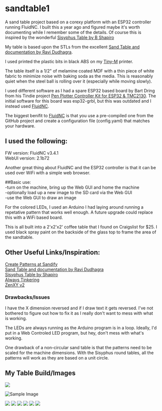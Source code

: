 # sandtable1
A sand table project based on a corexy platform with an ESP32 controller running FluidNC.  I built this a year ago and figured maybe it's worth documenting
while I remember some of the details. Of course this is inspired by the wonderful [Sisyphus Table by B Shapiro](http://www.sisyphus-industries.com)  

My table is based upon the STLs from the excellent [Sand Table and documentation by Ravi Dudhagra](https://github.com/rdudhagra/Sand-Table).

I used printed the plastic bits in black ABS on my [Tiny-M](https://github.com/mark-hoy/tiny-m-build/) printer.

The table itself is a 1/2" of melamine coated MDF with a thin piece of white fabric to minimize noise with baking soda as the media. 
This is reasonably quiet when the steel ball is rolling over it (especially while moving slowly).

I used different software as I had a spare ESP32 based board by Bart Dring from his Tindie project [Pen Plotter Controller Kit for ESP32 & TMC2130](https://www.tindie.com/products/33366583/pen-plotter-controller-for-esp32-tmc2130-v2/).
The initial software for this board was esp32-grbl, but this was outdated and I instead used [FluidNC](https://github.com/bdring/FluidNC). 

The biggest benifit to [FluidNC](https://github.com/bdring/FluidNC) is that you use a pre-compiled one from the GitHub project and create a configuration file (config.yaml) that matches your hardware.

## I used the following:  
FW version: FluidNC v3.4.1  
WebUI version: 2.1b72  

Another great thing about FluidNC and the ESP32 controller is that it can be used over WiFi with a simple web browser.

##Basic use:  
-turn on the machine, bring up the Web GUI and home the machine  
-optionally load up a new image to the SD card via the Web GUI  
-use the Web GUI to draw an image  

For the colored LEDs, I used an Arduino I had laying around running a repetative pattern that works well enough. A future upgrade could replace this with a WiFi based board. 

This is all built into a 2'x2'x2' coffee table that I found on Craigslist for $25. I used black spray paint on the backside of the glass top to frame the area of the sandtable.

## Other Useful Links/Inspiration:  
[Create Patterns at Sandify](sandify.org)  
[Sand Table and documentation by Ravi Dudhagra](https://github.com/rdudhagra/Sand-Table)  
[Sisyphus Table by Shapiro](http://www.sisyphus-industries.com)  
[Always Tinkering](http://alwaystinkering.com/2020/01/14/diy-kinetic-sand-art-table/)  
[ZenXY v2](https://docs.v1e.com/zenxy/)  

### Drawbacks/Issues
I have the X dimension reversed and if I draw text it gets reversed. I've not bothered to figure out how to fix it as I really don't want to mess with
what is working.

The LEDs are always running as the Arduino program is in a loop. Ideally, I'd put in a Web Controled LED program, but hey, don't mess with what's working.

One drawback of a non-circular sand table is that the patterns need to be scaled for the machine dimensions. With the Sisyphus round tables, all the 
patterns will work as they are based on a unit circle.
  
  
## My Table Build/Images

![](images/sandtable-final.jpg)

![Sample Image](images/star-image.jpg)

![](images/plastic-printed.jpg)
![](images/building.jpg)
![](images/construction-layout.jpg)
![](images/controllers.jpg)
![](images/side-vew-corexy.jpg)
![](images/top-view-corexy.jpg)

